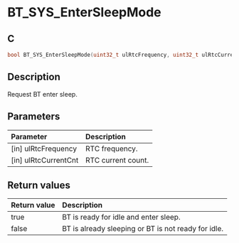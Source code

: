 # BT_SYS_EnterSleepMode

## C

```c
bool BT_SYS_EnterSleepMode(uint32_t ulRtcFrequency, uint32_t ulRtcCurrentCnt);
```

## Description

Request BT enter sleep.

## Parameters

|Parameter|Description|
|:---|:---|
|\[in\] ulRtcFrequency|RTC frequency.|
|\[in\] ulRtcCurrentCnt|RTC current count.|

## Return values

|Return value|Description|
|:---|:---|
true|BT is ready for idle and enter sleep.|
false|BT is already sleeping or BT is not ready for idle.|
